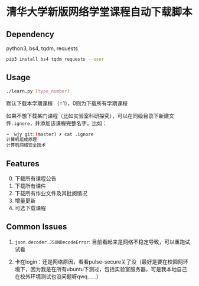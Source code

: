 # 清华大学新版网络学堂课程自动下载脚本

## Dependency

python3, bs4, tqdm, requests

```bash
pip3 install bs4 tqdm requests --user
```

## Usage

```bash
./learn.py [type_number]
```

默认下载本学期课程 （=1），0则为下载所有学期课程

如果不想下载某门课程（比如实验室科研探究），可以在同级目录下新建文件`.ignore`，并添加该课程完整名字，比如：

```bash
➜  wjy git:(master) ✗ cat .ignore 
计算机组成原理
计算机网络安全技术
```

## Features

0. 下载所有课程公告
1. 下载所有课件
2. 下载所有作业文件及其批阅情况
3. 增量更新
4. 可选下载课程

## Common Issues

1. `json.decoder.JSONDecodeError`: 目前看起来是网络不稳定导致，可以重跑试试看

2. 卡在login：还是网络原因，看看pulse-secure关了没（最好是要在校园网环境下，因为我是在所有ubuntu下测过，包括实验室服务器，可是我本地自己在校外环境测试也没问题呀qwq……）
